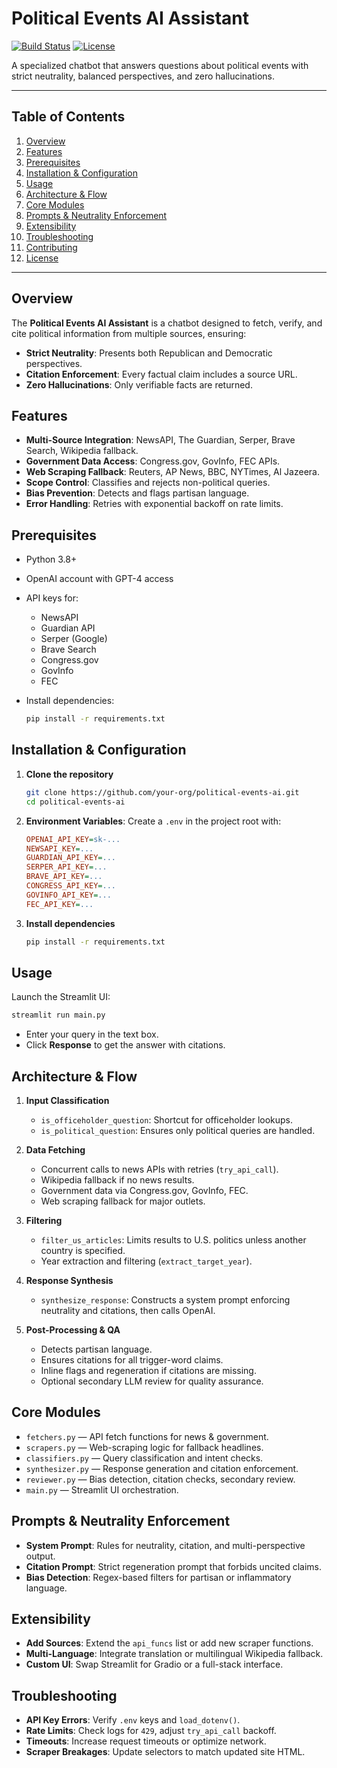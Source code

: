 # Political Events AI Assistant

[![Build Status](https://img.shields.io/badge/build-passing-brightgreen)](#)
[![License](https://img.shields.io/badge/license-MIT-blue)](#)

A specialized chatbot that answers questions about political events with strict neutrality, balanced perspectives, and zero hallucinations.

---

## Table of Contents

1. [Overview](#overview)
2. [Features](#features)
3. [Prerequisites](#prerequisites)
4. [Installation & Configuration](#installation--configuration)
5. [Usage](#usage)
6. [Architecture & Flow](#architecture--flow)
7. [Core Modules](#core-modules)
8. [Prompts & Neutrality Enforcement](#prompts--neutrality-enforcement)
9. [Extensibility](#extensibility)
10. [Troubleshooting](#troubleshooting)
11. [Contributing](#contributing)
12. [License](#license)

---

## Overview

The **Political Events AI Assistant** is a chatbot designed to fetch, verify, and cite political information from multiple sources, ensuring:

* **Strict Neutrality**: Presents both Republican and Democratic perspectives.
* **Citation Enforcement**: Every factual claim includes a source URL.
* **Zero Hallucinations**: Only verifiable facts are returned.

## Features

* **Multi-Source Integration**: NewsAPI, The Guardian, Serper, Brave Search, Wikipedia fallback.
* **Government Data Access**: Congress.gov, GovInfo, FEC APIs.
* **Web Scraping Fallback**: Reuters, AP News, BBC, NYTimes, Al Jazeera.
* **Scope Control**: Classifies and rejects non-political queries.
* **Bias Prevention**: Detects and flags partisan language.
* **Error Handling**: Retries with exponential backoff on rate limits.

## Prerequisites

* Python 3.8+
* OpenAI account with GPT-4 access
* API keys for:

  * NewsAPI
  * Guardian API
  * Serper (Google)
  * Brave Search
  * Congress.gov
  * GovInfo
  * FEC
* Install dependencies:

  ```bash
  pip install -r requirements.txt
  ```

## Installation & Configuration

1. **Clone the repository**

   ```bash
   git clone https://github.com/your-org/political-events-ai.git
   cd political-events-ai
   ```
2. **Environment Variables**: Create a `.env` in the project root with:

   ```ini
   OPENAI_API_KEY=sk-...
   NEWSAPI_KEY=...
   GUARDIAN_API_KEY=...
   SERPER_API_KEY=...
   BRAVE_API_KEY=...
   CONGRESS_API_KEY=...
   GOVINFO_API_KEY=...
   FEC_API_KEY=...
   ```
3. **Install dependencies**

   ```bash
   pip install -r requirements.txt
   ```

## Usage

Launch the Streamlit UI:

```bash
streamlit run main.py
```

* Enter your query in the text box.
* Click **Response** to get the answer with citations.

## Architecture & Flow

1. **Input Classification**

   * `is_officeholder_question`: Shortcut for officeholder lookups.
   * `is_political_question`: Ensures only political queries are handled.

2. **Data Fetching**

   * Concurrent calls to news APIs with retries (`try_api_call`).
   * Wikipedia fallback if no news results.
   * Government data via Congress.gov, GovInfo, FEC.
   * Web scraping fallback for major outlets.

3. **Filtering**

   * `filter_us_articles`: Limits results to U.S. politics unless another country is specified.
   * Year extraction and filtering (`extract_target_year`).

4. **Response Synthesis**

   * `synthesize_response`: Constructs a system prompt enforcing neutrality and citations, then calls OpenAI.

5. **Post-Processing & QA**

   * Detects partisan language.
   * Ensures citations for all trigger-word claims.
   * Inline flags and regeneration if citations are missing.
   * Optional secondary LLM review for quality assurance.

## Core Modules

* `fetchers.py` — API fetch functions for news & government.
* `scrapers.py` — Web-scraping logic for fallback headlines.
* `classifiers.py` — Query classification and intent checks.
* `synthesizer.py` — Response generation and citation enforcement.
* `reviewer.py` — Bias detection, citation checks, secondary review.
* `main.py` — Streamlit UI orchestration.

## Prompts & Neutrality Enforcement

* **System Prompt**: Rules for neutrality, citation, and multi-perspective output.
* **Citation Prompt**: Strict regeneration prompt that forbids uncited claims.
* **Bias Detection**: Regex-based filters for partisan or inflammatory language.

## Extensibility

* **Add Sources**: Extend the `api_funcs` list or add new scraper functions.
* **Multi-Language**: Integrate translation or multilingual Wikipedia fallback.
* **Custom UI**: Swap Streamlit for Gradio or a full-stack interface.

## Troubleshooting

* **API Key Errors**: Verify `.env` keys and `load_dotenv()`.
* **Rate Limits**: Check logs for `429`, adjust `try_api_call` backoff.
* **Timeouts**: Increase request timeouts or optimize network.
* **Scraper Breakages**: Update selectors to match updated site HTML.
